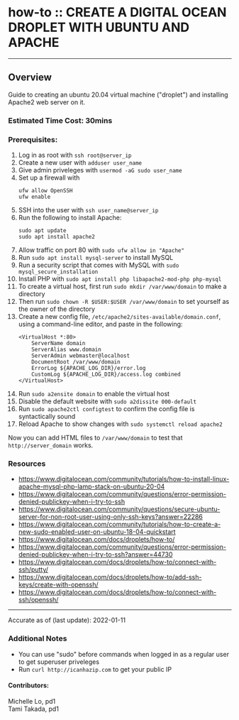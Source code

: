 # how-to :: CREATE A DIGITAL OCEAN DROPLET WITH UBUNTU AND APACHE
---
## Overview
Guide to creating an ubuntu 20.04 virtual machine ("droplet") and installing Apache2 web server on it.

### Estimated Time Cost: 30mins

### Prerequisites:
1. Log in as root with `ssh root@server_ip`
2. Create a new user with `adduser user_name`
3. Give admin priveleges with `usermod -aG sudo user_name`
4. Set up a firewall with 
	```
	ufw allow OpenSSH
	ufw enable
	```
5. SSH into the user with `ssh user_name@server_ip`
6. Run the following to install Apache:
	```
	sudo apt update
	sudo apt install apache2
	```
7. Allow traffic on port 80 with `sudo ufw allow in "Apache"`
8. Run `sudo apt install mysql-server` to install MySQL
9. Run a security script that comes with MySQL with `sudo mysql_secure_installation`
10. Install PHP with `sudo apt install php libapache2-mod-php php-mysql`
11. To create a virtual host, first run `sudo mkdir /var/www/domain` to make a directory
12. Then run `sudo chown -R $USER:$USER /var/www/domain` to set yourself as the owner of the directory
13. Create a new config file, `/etc/apache2/sites-available/domain.conf`, using a command-line editor, and paste in the following:
    ```
    <VirtualHost *:80>
        ServerName domain
        ServerAlias www.domain
        ServerAdmin webmaster@localhost
        DocumentRoot /var/www/domain
        ErrorLog ${APACHE_LOG_DIR}/error.log
        CustomLog ${APACHE_LOG_DIR}/access.log combined
    </VirtualHost>
    ```
14. Run `sudo a2ensite domain` to enable the virtual host
15. Disable the default website with `sudo a2dissite 000-default`
16. Run `sudo apache2ctl configtest` to confirm the config file is syntactically sound
17. Reload Apache to show changes with `sudo systemctl reload apache2`

Now you can add HTML files to `/var/www/domain` to test that `http://server_domain` works.

### Resources
* https://www.digitalocean.com/community/tutorials/how-to-install-linux-apache-mysql-php-lamp-stack-on-ubuntu-20-04
* https://www.digitalocean.com/community/questions/error-permission-denied-publickey-when-i-try-to-ssh
* https://www.digitalocean.com/community/questions/secure-ubuntu-server-for-non-root-user-using-only-ssh-keys?answer=22286
* https://www.digitalocean.com/community/tutorials/how-to-create-a-new-sudo-enabled-user-on-ubuntu-18-04-quickstart
* https://www.digitalocean.com/docs/droplets/how-to/
* https://www.digitalocean.com/community/questions/error-permission-denied-publickey-when-i-try-to-ssh?answer=44730
* https://www.digitalocean.com/docs/droplets/how-to/connect-with-ssh/putty/
* https://www.digitalocean.com/docs/droplets/how-to/add-ssh-keys/create-with-openssh/
* https://www.digitalocean.com/docs/droplets/how-to/connect-with-ssh/openssh/

---

Accurate as of (last update): 2022-01-11

### Additional Notes
- You can use "sudo" before commands when logged in as a regular user to get superuser priveleges
- Run `curl http://icanhazip.com` to get your public IP

#### Contributors:
Michelle Lo, pd1    
Tami Takada, pd1  